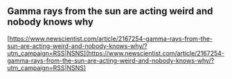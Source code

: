 ## Gamma rays from the sun are acting weird and nobody knows why
  
  [https://www.newscientist.com/article/2167254-gamma-rays-from-the-sun-are-acting-weird-and-nobody-knows-why/?utm_campaign=RSS|NSNS](https://www.newscientist.com/article/2167254-gamma-rays-from-the-sun-are-acting-weird-and-nobody-knows-why/?utm_campaign=RSS|NSNS)